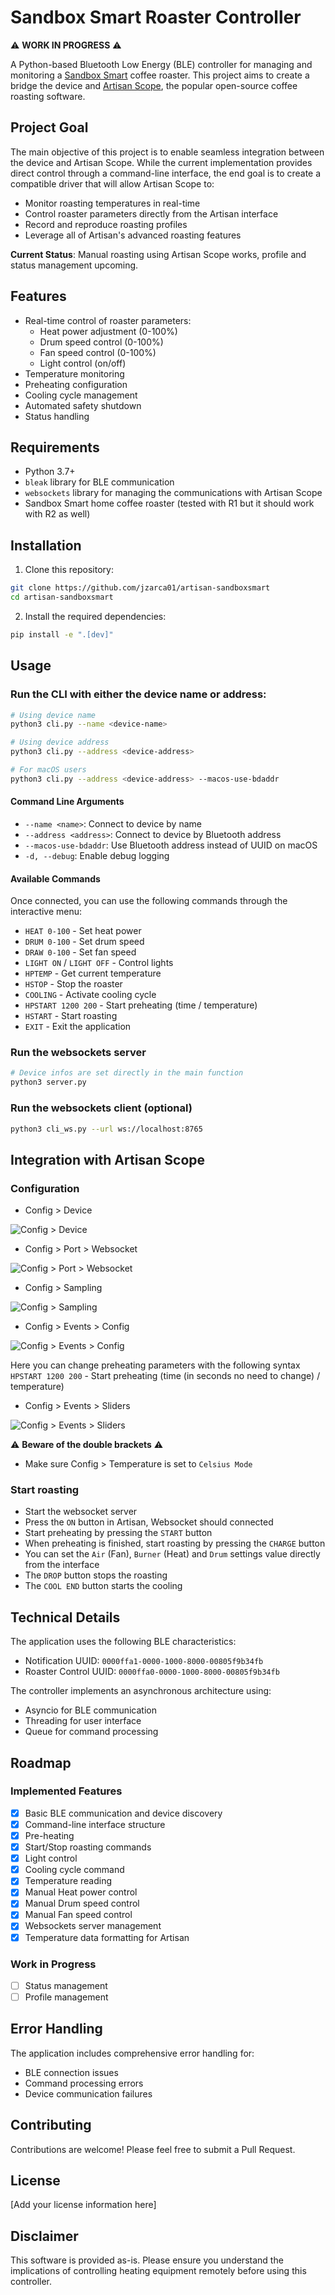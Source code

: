 # Sandbox Smart Roaster Controller

⚠️ **WORK IN PROGRESS** ⚠️

A Python-based Bluetooth Low Energy (BLE) controller for managing and monitoring a [Sandbox Smart](https://www.sandboxsmart.com) coffee roaster. This project aims to create a bridge the device and [Artisan Scope](https://artisan-scope.org/), the popular open-source coffee roasting software.

## Project Goal

The main objective of this project is to enable seamless integration between the device and Artisan Scope. While the current implementation provides direct control through a command-line interface, the end goal is to create a compatible driver that will allow Artisan Scope to:

- Monitor roasting temperatures in real-time
- Control roaster parameters directly from the Artisan interface
- Record and reproduce roasting profiles
- Leverage all of Artisan's advanced roasting features

**Current Status**: Manual roasting using Artisan Scope works, profile and status management upcoming.

## Features

- Real-time control of roaster parameters:
  - Heat power adjustment (0-100%)
  - Drum speed control (0-100%)
  - Fan speed control (0-100%)
  - Light control (on/off)
- Temperature monitoring
- Preheating configuration
- Cooling cycle management
- Automated safety shutdown
- Status handling

## Requirements

- Python 3.7+
- `bleak` library for BLE communication
- `websockets` library for managing the communications with Artisan Scope
- Sandbox Smart home coffee roaster (tested with R1 but it should work with R2 as well)

## Installation

1. Clone this repository:
```bash
git clone https://github.com/jzarca01/artisan-sandboxsmart
cd artisan-sandboxsmart
```

2. Install the required dependencies:
```bash
pip install -e ".[dev]"
```

## Usage

### Run the CLI with either the device name or address:

```bash
# Using device name
python3 cli.py --name <device-name>

# Using device address
python3 cli.py --address <device-address>

# For macOS users
python3 cli.py --address <device-address> --macos-use-bdaddr
```

#### Command Line Arguments

- `--name <name>`: Connect to device by name
- `--address <address>`: Connect to device by Bluetooth address
- `--macos-use-bdaddr`: Use Bluetooth address instead of UUID on macOS
- `-d, --debug`: Enable debug logging

#### Available Commands

Once connected, you can use the following commands through the interactive menu:

- `HEAT 0-100` - Set heat power
- `DRUM 0-100` - Set drum speed
- `DRAW 0-100` - Set fan speed
- `LIGHT ON` / `LIGHT OFF` - Control lights
- `HPTEMP` - Get current temperature
- `HSTOP` - Stop the roaster
- `COOLING` - Activate cooling cycle
- `HPSTART 1200 200` - Start preheating (time / temperature)
- `HSTART` - Start roasting
- `EXIT` - Exit the application

### Run the websockets server

```bash
# Device infos are set directly in the main function
python3 server.py
```

### Run the websockets client (optional)

```bash
python3 cli_ws.py --url ws://localhost:8765
```

## Integration with Artisan Scope

### Configuration

- Config > Device

![Config > Device](./images/config_device.png)

- Config > Port > Websocket

![Config > Port > Websocket](./images/config_port_websocket.png)

- Config > Sampling

![Config > Sampling](./images/config_sampling.png)

- Config > Events > Config

![Config > Events > Config ](./images/config_events.png)

Here you can change preheating parameters with the following syntax `HPSTART 1200 200` - Start preheating (time (in seconds no need to change)  / temperature) 

- Config > Events > Sliders

![Config > Events > Sliders ](./images/config_events_sliders.png)

⚠️ **Beware of the double brackets** ⚠️

- Make sure Config > Temperature is set to `Celsius Mode`

### Start roasting

- Start the websocket server
- Press the `ON` button in Artisan, Websocket should connected
- Start preheating by pressing the `START` button
- When preheating is finished, start roasting by pressing the `CHARGE` button
- You can set the `Air` (Fan), `Burner` (Heat) and `Drum` settings value directly from the interface
- The `DROP` button stops the roasting
- The `COOL END` button starts the cooling

## Technical Details

The application uses the following BLE characteristics:
- Notification UUID: `0000ffa1-0000-1000-8000-00805f9b34fb`
- Roaster Control UUID: `0000ffa0-0000-1000-8000-00805f9b34fb`

The controller implements an asynchronous architecture using:
- Asyncio for BLE communication
- Threading for user interface
- Queue for command processing

## Roadmap

### Implemented Features
- [x] Basic BLE communication and device discovery
- [x] Command-line interface structure
- [x] Pre-heating
- [x] Start/Stop roasting commands
- [x] Light control
- [x] Cooling cycle command
- [x] Temperature reading
- [x] Manual Heat power control
- [x] Manual Drum speed control
- [x] Manual Fan speed control
- [x] Websockets server management
- [x] Temperature data formatting for Artisan

### Work in Progress

- [ ] Status management
- [ ] Profile management

## Error Handling

The application includes comprehensive error handling for:
- BLE connection issues
- Command processing errors
- Device communication failures

## Contributing

Contributions are welcome! Please feel free to submit a Pull Request.

## License

[Add your license information here]

## Disclaimer

This software is provided as-is. Please ensure you understand the implications of controlling heating equipment remotely before using this controller.